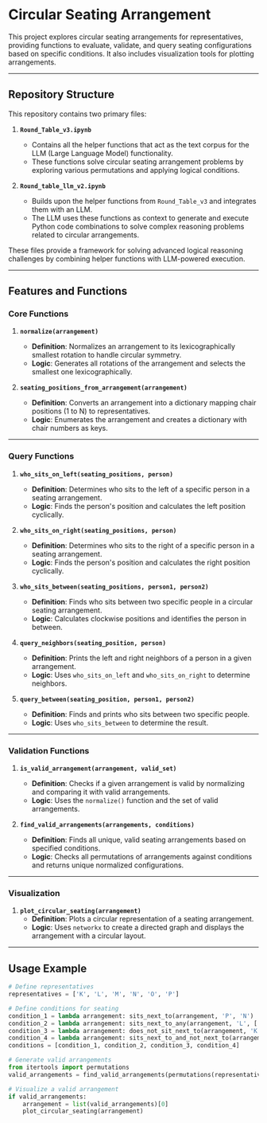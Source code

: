 # Circular Seating Arrangement

This project explores circular seating arrangements for representatives, providing functions to evaluate, validate, and query seating configurations based on specific conditions. It also includes visualization tools for plotting arrangements.

---

## Repository Structure

This repository contains two primary files:

1. **`Round_Table_v3.ipynb`**
   - Contains all the helper functions that act as the text corpus for the LLM (Large Language Model) functionality.
   - These functions solve circular seating arrangement problems by exploring various permutations and applying logical conditions.

2. **`Round_table_llm_v2.ipynb`**
   - Builds upon the helper functions from `Round_Table_v3` and integrates them with an LLM.
   - The LLM uses these functions as context to generate and execute Python code combinations to solve complex reasoning problems related to circular arrangements.

These files provide a framework for solving advanced logical reasoning challenges by combining helper functions with LLM-powered execution.

---

## Features and Functions

### **Core Functions**
1. **`normalize(arrangement)`**
   - **Definition**: Normalizes an arrangement to its lexicographically smallest rotation to handle circular symmetry.
   - **Logic**: Generates all rotations of the arrangement and selects the smallest one lexicographically.

2. **`seating_positions_from_arrangement(arrangement)`**
   - **Definition**: Converts an arrangement into a dictionary mapping chair positions (1 to N) to representatives.
   - **Logic**: Enumerates the arrangement and creates a dictionary with chair numbers as keys.

---

### **Query Functions**
1. **`who_sits_on_left(seating_positions, person)`**
   - **Definition**: Determines who sits to the left of a specific person in a seating arrangement.
   - **Logic**: Finds the person's position and calculates the left position cyclically.

2. **`who_sits_on_right(seating_positions, person)`**
   - **Definition**: Determines who sits to the right of a specific person in a seating arrangement.
   - **Logic**: Finds the person's position and calculates the right position cyclically.

3. **`who_sits_between(seating_positions, person1, person2)`**
   - **Definition**: Finds who sits between two specific people in a circular seating arrangement.
   - **Logic**: Calculates clockwise positions and identifies the person in between.

4. **`query_neighbors(seating_position, person)`**
   - **Definition**: Prints the left and right neighbors of a person in a given arrangement.
   - **Logic**: Uses `who_sits_on_left` and `who_sits_on_right` to determine neighbors.

5. **`query_between(seating_position, person1, person2)`**
   - **Definition**: Finds and prints who sits between two specific people.
   - **Logic**: Uses `who_sits_between` to determine the result.

---

### **Validation Functions**
1. **`is_valid_arrangement(arrangement, valid_set)`**
   - **Definition**: Checks if a given arrangement is valid by normalizing and comparing it with valid arrangements.
   - **Logic**: Uses the `normalize()` function and the set of valid arrangements.

2. **`find_valid_arrangements(arrangements, conditions)`**
   - **Definition**: Finds all unique, valid seating arrangements based on specified conditions.
   - **Logic**: Checks all permutations of arrangements against conditions and returns unique normalized configurations.

---

### **Visualization**
1. **`plot_circular_seating(arrangement)`**
   - **Definition**: Plots a circular representation of a seating arrangement.
   - **Logic**: Uses `networkx` to create a directed graph and displays the arrangement with a circular layout.

---

## Usage Example

```python
# Define representatives
representatives = ['K', 'L', 'M', 'N', 'O', 'P']

# Define conditions for seating
condition_1 = lambda arrangement: sits_next_to(arrangement, 'P', 'N')
condition_2 = lambda arrangement: sits_next_to_any(arrangement, 'L', ['M', 'N'])
condition_3 = lambda arrangement: does_not_sit_next_to(arrangement, 'K', 'M')
condition_4 = lambda arrangement: sits_next_to_and_not_next_to(arrangement, 'O', 'P', 'M')
conditions = [condition_1, condition_2, condition_3, condition_4]

# Generate valid arrangements
from itertools import permutations
valid_arrangements = find_valid_arrangements(permutations(representatives), conditions)

# Visualize a valid arrangement
if valid_arrangements:
    arrangement = list(valid_arrangements)[0]
    plot_circular_seating(arrangement)
